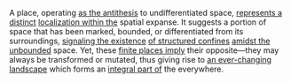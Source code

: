 
A place, operating [as the antithesis](1/1/2/1/2/.Negation) to undifferentiated space, [represents a distinct](1/2/1/3/1/3/1/_Identical-Different) [localization within the](3/1/1/2/3/3/2/_Localization-Identification) spatial expanse. It suggests a portion of space that has been marked, bounded, or differentiated from its surroundings, [signaling the existence](3/3/1/3/2/1/_Existence-Meaninglessness) [of structured confines](1/2/1/1/_Structured-Unstructured) [amidst the unbounded](1/2/1/1/3/3/2/3/.Unbounded) space. Yet, these [finite places imply](1/1/3/1/1/3/3/2/1/.Finite%20Sets) their opposite—they may always be transformed or mutated, thus giving rise to [an ever-changing landscape](3/3/2/1/2/3/.Landscape%20Architecture) which forms an [integral part of](1/1/3/1/1/3/1/2/1/.Integral%20Domains) the everywhere.

